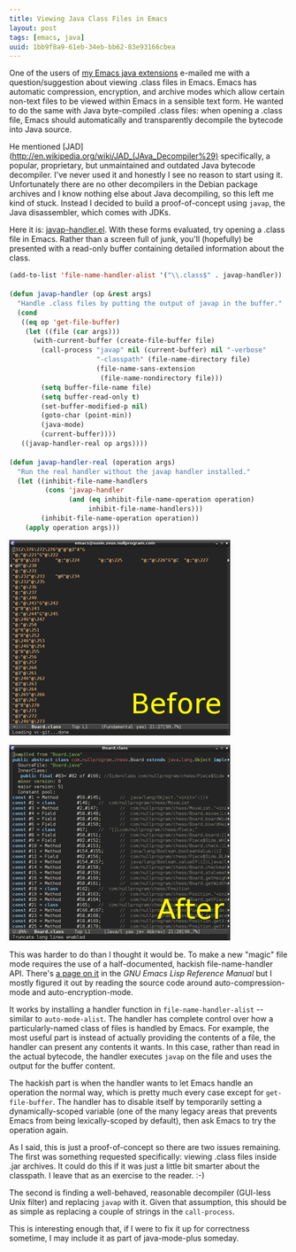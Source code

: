 ```yaml
---
title: Viewing Java Class Files in Emacs
layout: post
tags: [emacs, java]
uuid: 1bb9f8a9-61eb-34eb-bb62-83e93166cbea
---
```


One of the users of [my Emacs java extensions](/blog/2010/10/15/)
e-mailed me with a question/suggestion about viewing .class files in
Emacs. Emacs has automatic compression, encryption, and archive modes
which allow certain non-text files to be viewed within Emacs in a
sensible text form. He wanted to do the same with Java byte-compiled
.class files: when opening a .class file, Emacs should automatically
and transparently decompile the bytecode into Java source.

He mentioned
[JAD](http://en.wikipedia.org/wiki/JAD_(JAva_Decompiler%29)
specifically, a popular, proprietary, but unmaintained and outdated
Java bytecode decompiler. I've never used it and honestly I see no
reason to start using it. Unfortunately there are no other decompilers
in the Debian package archives and I know nothing else about Java
decompiling, so this left me kind of stuck. Instead I decided to build
a proof-of-concept using `javap`, the Java disassembler, which comes
with JDKs.

Here it is: [javap-handler.el](https://gist.github.com/3178747). With
these forms evaluated, try opening a .class file in Emacs. Rather than
a screen full of junk, you'll (hopefully) be presented with a
read-only buffer containing detailed information about the class.

~~~cl
(add-to-list 'file-name-handler-alist '("\\.class$" . javap-handler))

(defun javap-handler (op &rest args)
  "Handle .class files by putting the output of javap in the buffer."
  (cond
   ((eq op 'get-file-buffer)
    (let ((file (car args)))
      (with-current-buffer (create-file-buffer file)
        (call-process "javap" nil (current-buffer) nil "-verbose"
                      "-classpath" (file-name-directory file)
                      (file-name-sans-extension
                       (file-name-nondirectory file)))
        (setq buffer-file-name file)
        (setq buffer-read-only t)
        (set-buffer-modified-p nil)
        (goto-char (point-min))
        (java-mode)
        (current-buffer))))
   ((javap-handler-real op args))))

(defun javap-handler-real (operation args)
  "Run the real handler without the javap handler installed."
  (let ((inhibit-file-name-handlers
         (cons 'javap-handler
               (and (eq inhibit-file-name-operation operation)
                    inhibit-file-name-handlers)))
        (inhibit-file-name-operation operation))
    (apply operation args)))
~~~

[![](/img/emacs/javap-junk-thumb.png)](/img/emacs/javap-junk.png)

[![](/img/emacs/javap-clear-thumb.png)](/img/emacs/javap-clear.png)

This was harder to do than I thought it would be. To make a new
"magic" file mode requires the use of a half-documented, hackish
file-name-handler API. There's
[a page on it](http://www.gnu.org/software/emacs/manual/html_node/elisp/Magic-File-Names.html)
in the *GNU Emacs Lisp Reference Manual* but I mostly figured it out
by reading the source code around auto-compression-mode and
auto-encryption-mode.

It works by installing a handler function in `file-name-handler-alist`
-- similar to `auto-mode-alist`. The handler has complete control over
how a particularly-named class of files is handled by Emacs. For
example, the most useful part is instead of actually providing the
contents of a file, the handler can present any contents it wants. In
this case, rather than read in the actual bytecode, the handler
executes `javap` on the file and uses the output for the buffer
content.

The hackish part is when the handler wants to let Emacs handle an
operation the normal way, which is pretty much every case except for
`get-file-buffer`. The handler has to disable itself by temporarily
setting a dynamically-scoped variable (one of the many legacy areas
that prevents Emacs from being lexically-scoped by default), then ask
Emacs to try the operation again.

As I said, this is just a proof-of-concept so there are two issues
remaining. The first was something requested specifically: viewing
.class files inside .jar archives. It could do this if it was just a
little bit smarter about the classpath. I leave that as an exercise to
the reader. :-)

The second is finding a well-behaved, reasonable decompiler (GUI-less
Unix filter) and replacing `javap` with it. Given that assumption,
this should be as simple as replacing a couple of strings in the
`call-process`.

This is interesting enough that, if I were to fix it up for
correctness sometime, I may include it as part of java-mode-plus
someday.

